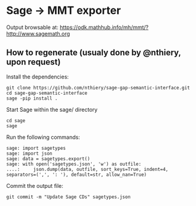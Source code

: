 # Sage -> MMT exporter

Output browsable at: https://odk.mathhub.info/mh/mmt/?http://www.sagemath.org

## How to regenerate (usualy done by @nthiery, upon request)

Install the dependencies:

    git clone https://github.com/nthiery/sage-gap-semantic-interface.git
    cd sage-gap-semantic-interface
    sage -pip install .

Start Sage within the sage/ directory

    cd sage
    sage

Run the following commands:

    sage: import sagetypes
    sage: import json
    sage: data = sagetypes.export()
    sage: with open('sagetypes.json', 'w') as outfile:
    ....:     json.dump(data, outfile, sort_keys=True, indent=4, separators=(',', ': '), default=str, allow_nan=True)

Commit the output file:

    git commit -m "Update Sage CDs" sagetypes.json
